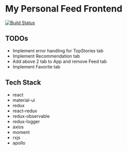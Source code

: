 # My Personal Feed Frontend
[![Build Status](https://travis-ci.org/lpx1233/personal-feed-frontend.svg?branch=master)](https://travis-ci.org/lpx1233/personal-feed-frontend)

## TODOs
* Implement error handling for TopStories tab
* Implement Recommendation tab
* Add above 2 tab to App and remove Feed tab
* Implement Favorite tab

## Tech Stack
* react
* material-ui
* redux
* react-redux
* redux-observable
* redux-logger
* axios
* moment
* rxjs
* apollo